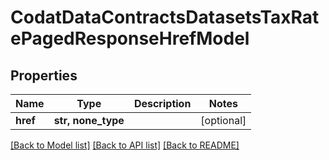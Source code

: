 # CodatDataContractsDatasetsTaxRatePagedResponseHrefModel


## Properties
Name | Type | Description | Notes
------------ | ------------- | ------------- | -------------
**href** | **str, none_type** |  | [optional] 

[[Back to Model list]](../README.md#documentation-for-models) [[Back to API list]](../README.md#documentation-for-api-endpoints) [[Back to README]](../README.md)


